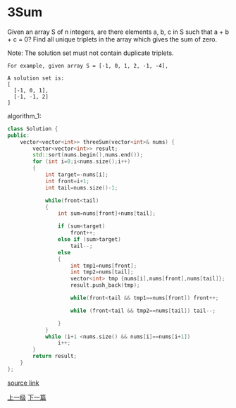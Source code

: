 # 3Sum

Given an array S of n integers, are there elements a, b, c in S such that a + b + c = 0? Find all unique triplets in the array which gives the sum of zero.

Note: The solution set must not contain duplicate triplets.

```
For example, given array S = [-1, 0, 1, 2, -1, -4],

A solution set is:
[
  [-1, 0, 1],
  [-1, -1, 2]
]

```


algorithm_1:
```c++
class Solution {
public:
    vector<vector<int>> threeSum(vector<int>& nums) {
        vector<vector<int>> result;
        std::sort(nums.begin(),nums.end());
        for (int i=0;i<nums.size();i++)
        {
            int target=-nums[i];
            int front=i+1;
            int tail=nums.size()-1;

            while(front<tail)
            {
                int sum=nums[front]+nums[tail];

                if (sum<target)
                    front++;
                else if (sum>target)
                    tail--;
                else
                {
                    int tmp1=nums[front];
                    int tmp2=nums[tail];
                    vector<int> tmp {nums[i],nums[front],nums[tail]};
                    result.push_back(tmp);

                    while(front<tail && tmp1==nums[front]) front++;

                    while (front<tail && tmp2==nums[tail]) tail--;

                }
            }
            while (i+1 <nums.size() && nums[i]==nums[i+1])
                i++;
        }
        return result;
    }
};
```

[source link](https://leetcode.com/problems/3sum/discuss/)












[上一级](base.md)
[下一篇](3sum_closest.md)
